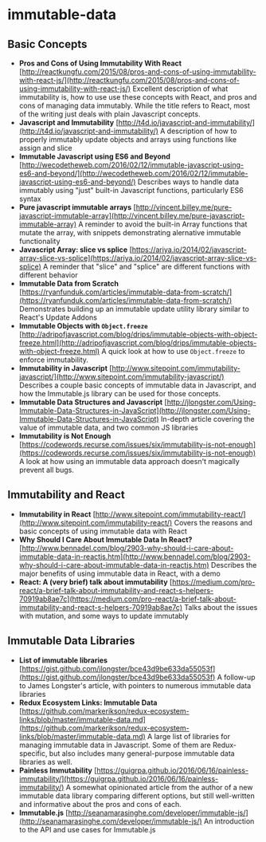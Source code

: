 # immutable-data

## Basic Concepts

* **Pros and Cons of Using Immutability With React** [http://reactkungfu.com/2015/08/pros-and-cons-of-using-immutability-with-react-js/](http://reactkungfu.com/2015/08/pros-and-cons-of-using-immutability-with-react-js/) Excellent description of what immutability is, how to use use these concepts with React, and pros and cons of managing data immutably. While the title refers to React, most of the writing just deals with plain Javascript concepts.
* **Javascript and Immutability** [http://t4d.io/javascript-and-immutability/](http://t4d.io/javascript-and-immutability/) A description of how to properly immutably update objects and arrays using functions like assign and slice
* **Immutable Javascript using ES6 and Beyond** [http://wecodetheweb.com/2016/02/12/immutable-javascript-using-es6-and-beyond/](http://wecodetheweb.com/2016/02/12/immutable-javascript-using-es6-and-beyond/) Describes ways to handle data immutably using "just" built-in Javascript functions, particularly ES6 syntax
* **Pure javascript immutable arrays** [http://vincent.billey.me/pure-javascript-immutable-array](http://vincent.billey.me/pure-javascript-immutable-array) A reminder to avoid the built-in Array functions that mutate the array, with snippets demonstrating alernative immutable functionality
* **Javascript Array: slice vs splice** [https://ariya.io/2014/02/javascript-array-slice-vs-splice](https://ariya.io/2014/02/javascript-array-slice-vs-splice) A reminder that "slice" and "splice" are different functions with different behavior
* **Immutable Data from Scratch** [https://ryanfunduk.com/articles/immutable-data-from-scratch/](https://ryanfunduk.com/articles/immutable-data-from-scratch/) Demonstrates building up an immutable update utility library similar to React's Update Addons
* **Immutable Objects with `Object.freeze`** [http://adripofjavascript.com/blog/drips/immutable-objects-with-object-freeze.html](http://adripofjavascript.com/blog/drips/immutable-objects-with-object-freeze.html) A quick look at how to use `Object.freeze` to enforce immutability.
* **Immutability in Javascript** [http://www.sitepoint.com/immutability-javascript/](http://www.sitepoint.com/immutability-javascript/) Describes a couple basic concepts of immutable data in Javascript, and how the Immutable.js library can be used for those concepts.
* **Immutable Data Structures and Javascript** [http://jlongster.com/Using-Immutable-Data-Structures-in-JavaScript](http://jlongster.com/Using-Immutable-Data-Structures-in-JavaScript) In-depth article covering the value of immutable data, and two common JS libraries
* **Immutability is Not Enough** [https://codewords.recurse.com/issues/six/immutability-is-not-enough](https://codewords.recurse.com/issues/six/immutability-is-not-enough) A look at how using an immutable data approach doesn't magically prevent all bugs.

## Immutability and React

* **Immutability in React** [http://www.sitepoint.com/immutability-react/](http://www.sitepoint.com/immutability-react/) Covers the reasons and basic concepts of using immutable data with React
* **Why Should I Care About Immutable Data In React?** [http://www.bennadel.com/blog/2903-why-should-i-care-about-immutable-data-in-reactjs.htm](http://www.bennadel.com/blog/2903-why-should-i-care-about-immutable-data-in-reactjs.htm) Describes the major benefits of using immutable data in React, with a demo
* **React: A \(very brief\) talk about immutability** [https://medium.com/pro-react/a-brief-talk-about-immutability-and-react-s-helpers-70919ab8ae7c](https://medium.com/pro-react/a-brief-talk-about-immutability-and-react-s-helpers-70919ab8ae7c) Talks about the issues with mutation, and some ways to update immutably

## Immutable Data Libraries

* **List of immutable libraries** [https://gist.github.com/jlongster/bce43d9be633da55053f](https://gist.github.com/jlongster/bce43d9be633da55053f) A follow-up to James Longster's article, with pointers to numerous immutable data libraries
* **Redux Ecosystem Links: Immutable Data** [https://github.com/markerikson/redux-ecosystem-links/blob/master/immutable-data.md](https://github.com/markerikson/redux-ecosystem-links/blob/master/immutable-data.md) A large list of libraries for managing immutable data in Javascript. Some of them are Redux-specific, but also includes many general-purpose immutable data libraries as well.
* **Painless Immutability** [https://guigrpa.github.io/2016/06/16/painless-immutability/](https://guigrpa.github.io/2016/06/16/painless-immutability/) A somewhat opinionated article from the author of a new immutable data library comparing different options, but still well-written and informative about the pros and cons of each.
* **Immutable.js** [http://seanamarasinghe.com/developer/immutable-js/](http://seanamarasinghe.com/developer/immutable-js/) An introduction to the API and use cases for Immutable.js

